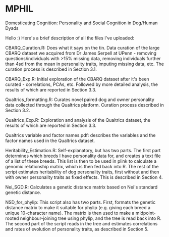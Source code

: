 # MPHIL
Domesticating Cognition: Personality and Social Cognition in Dog/Human Dyads

Hello :) Here's a brief description of all the files I've uploaded:

CBARQ_Curation.R: Does what it says on the tin. Data curation of the large CBARQ dataset we acquired from Dr James Serpell at UPenn - removing questions/individuals with >15% missing data, removing individuals further than 4sd from the mean in personality traits, imputing missing data, etc. The curation process is described in Section 3.1.

CBARQ_Exp.R: Initial exploration of the CBARQ dataset after it's been curated - correlations, PCAs, etc. Followed by more detailed analysis, the results of which are reported in Section 3.3. 

Qualtrics_formatting.R: Curates novel paired dog and owner personality data collected through the Qualtrics platform. Curation process described in Section 3.2.

Qualtrics_Exp.R: Exploration and analysis of the Qualtrics dataset, the results of which are reported in Section 3.3.

Qualtrics variable and factor names.pdf: describes the variables and the factor names used in the Qualtrics dataset.

Heritability_Estimation.R: Self-explanatory, but has two parts. The first part determines which breeds I have personality data for, and creates a text file of a list of these breeds. This list is then to be used in plink to calculate a genomic relationship matrix, which is then fed back into R. The rest of the script estimates heritability of dog personality traits, first without and then with owner personality traits as fixed effects. This is described in Section 4.

Nei_SGD.R: Calculates a genetic distance matrix based on Nei's standard genetic distance.

NSD_for_phylip: This script also has two parts. First, formats the genetic distance matrix to make it suitable for phylip (e.g. giving each breed a unique 10-character name). The matrix is then used to make a midpoint-rooted neighbour-joining tree using phylip, and the tree is read back into R. The second part of the script reads in the tree and estimates correlations and rates of evolution of personality traits, as described in Section 5.
